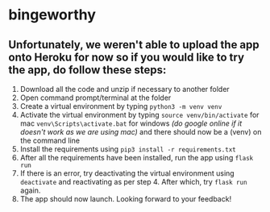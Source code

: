 # bingeworthy

Unfortunately, we weren't able to upload the app onto Heroku for now so if you would like to try
the app, do follow these steps:
---
1. Download all the code and unzip if necessary to another folder
2. Open command prompt/terminal at the folder 
3. Create a virtual environment by typing `python3 -m venv venv`
4. Activate the virtual environment by typing
    `source venv/bin/activate` for mac
    `venv\Scripts\activate.bat` for windows
    *(do google online if it doesn't work as we are using mac)*
    and there should now be a (venv) on the command line
5. Install the requirements using `pip3 install -r requirements.txt`
6. After all the requirements have been installed, run the app using `flask run`
7. If there is an error, try deactivating the virtual environment using `deactivate`
    and reactivating as per step 4. After which, try `flask run` again.
8. The app should now launch. Looking forward to your feedback!
